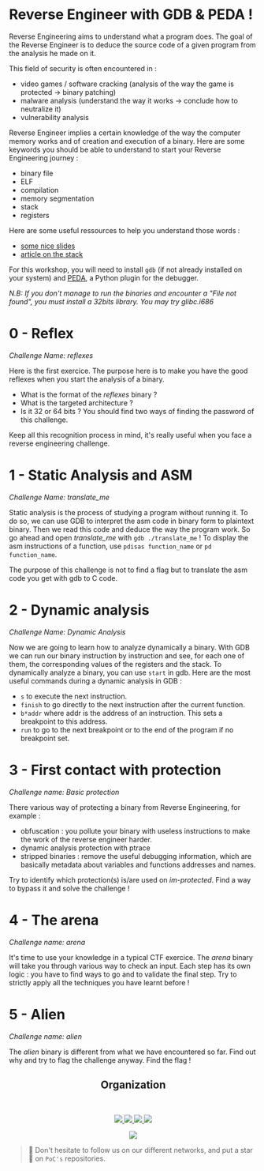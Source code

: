 # Reverse Engineer with GDB & PEDA !

Reverse Engineering aims to understand what a program does. The goal of the Reverse Engineer is to deduce the source code of a given program from the analysis he made on it.

This field of security is often encountered in :

* video games / software cracking (analysis of the way the game is protected -> binary patching)
* malware analysis (understand the way it works -> conclude how to neutralize it)
* vulnerability analysis

Reverse Engineer implies a certain knowledge of the way the computer memory works and of creation and execution of a binary.
Here are some keywords you should be able to understand to start your Reverse Engineering journey :

* binary file
* ELF
* compilation
* memory segmentation
* stack
* registers

Here are some useful ressources to help you understand those words :

* [some nice slides](http://slides.pwnh4.com/reverse)
* [article on the stack](https://beta.hackndo.com/stack-introduction/)

For this workshop, you will need to install `gdb` (if not already installed on your system) and [PEDA](https://github.com/longld/peda), a Python plugin for the debugger.

*N.B: If you don't manage to run the binaries and encounter a "File not found", you must install a 32bits library. You may try glibc.i686*

# 0 - Reflex

*Challenge Name: reflexes*

Here is the first exercice. The purpose here is to make you have the good reflexes when you start the analysis of a binary.

* What is the format of the *reflexes* binary ?
* What is the targeted architecture ?
* Is it 32 or 64 bits ?
  You should find two ways of finding the password of this challenge.

Keep all this recognition process in mind, it's really useful when you face a reverse engineering challenge.

# 1 - Static Analysis and ASM

*Challenge Name: translate_me*

Static analysis is the process of studying a program without running it.
To do so, we can use GDB to interpret the asm code in binary form to plaintext binary.
Then we read this code and deduce the way the program work.
So go ahead and open *translate_me* with `gdb ./translate_me` !
To display the asm instructions of a function, use `pdisas function_name` or `pd function_name`.

The purpose of this challenge is not to find a flag but to translate the asm code you get with gdb to C code.

# 2 - Dynamic analysis

*Challenge Name: Dynamic Analysis*

Now we are going to learn how to analyze dynamically a binary. With GDB we can run our binary instruction by instruction and see, for each one of them, the corresponding values of the registers and the stack.
To dynamically analyze a binary, you can use `start` in gdb.
Here are the most useful commands during a dynamic analysis in GDB :

* `s` to execute the next instruction.
* `finish` to go directly to the next instruction after the current function.
* `b*addr` where addr is the address of an instruction. This sets a breakpoint to this address.
* `run` to go to the next breakpoint or to the end of the program if no breakpoint set.

# 3 - First contact with protection

*Challenge name: Basic protection*

There various way of protecting a binary from Reverse Engineering, for example :

* obfuscation : you pollute your binary with useless instructions to make the work of the reverse engineer harder.
* dynamic analysis protection with ptrace
* stripped binaries : remove the useful debugging information, which are basically metadata about variables and functions addresses and names.

Try to identify which protection(s) is/are used on *im-protected*. Find a way to bypass it and solve the challenge !

# 4 - The arena

*Challenge name: arena*

It's time to use your knowledge in a typical CTF exercice. The *arena* binary will take you through various way to check an input.
Each step has its own logic : you have to find ways to go and to validate the final step.
Try to strictly apply all the techniques you have learnt before !

# 5 - Alien

*Challenge name: alien*

The *alien* binary is different from what we have encountered so far. Find out why and try to flag the challenge anyway.
Find the flag !

<h2 align=center>
Organization
</h2>
<br/>
<p align='center'>
    <a href="https://www.linkedin.com/company/pocinnovation/mycompany/">
        <img src="https://img.shields.io/badge/LinkedIn-0077B5?style=for-the-badge&logo=linkedin&logoColor=white">
    </a>
    <a href="https://www.instagram.com/pocinnovation/">
        <img src="https://img.shields.io/badge/Instagram-E4405F?style=for-the-badge&logo=instagram&logoColor=white">
    </a>
    <a href="https://twitter.com/PoCInnovation">
        <img src="https://img.shields.io/badge/Twitter-1DA1F2?style=for-the-badge&logo=twitter&logoColor=white">
    </a>
    <a href="https://discord.com/invite/Yqq2ADGDS7">
        <img src="https://img.shields.io/badge/Discord-7289DA?style=for-the-badge&logo=discord&logoColor=white">
    </a>
</p>
<p align=center>
    <a href="https://www.poc-innovation.fr/">
        <img src="https://img.shields.io/badge/WebSite-1a2b6d?style=for-the-badge&logo=GitHub Sponsors&logoColor=white">
    </a>
</p>

> :rocket: Don't hesitate to follow us on our different networks, and put a star 🌟 on `PoC's` repositories.